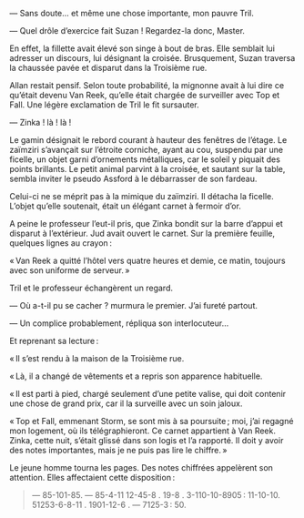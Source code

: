 — Sans doute… et même une chose importante, mon pauvre Tril.

— Quel drôle d’exercice fait Suzan ! Regardez-la donc, Master.

En effet, la fillette avait élevé son singe à bout de bras. Elle semblait lui
adresser un discours, lui désignant la croisée. Brusquement, Suzan traversa
la chaussée pavée et disparut dans la Troisième rue.

Allan restait pensif. Selon toute probabilité, la mignonne avait à lui dire ce qu’était devenu Van Reek, qu’elle était chargée de surveiller avec Top et
Fall. Une légère exclamation de Tril le fit sursauter.

— Zinka ! là ! là !

Le gamin désignait le rebord courant à hauteur des fenêtres de l’étage. Le zaïmziri s’avançait sur l’étroite corniche, ayant au cou, suspendu par une
ficelle, un objet garni d’ornements métalliques, car le soleil y piquait des
points brillants. Le petit animal parvint à la croisée, et sautant sur la table, sembla inviter le pseudo Assford à le débarrasser de son fardeau.

Celui-ci ne se méprit pas à la mimique du zaïmziri. Il détacha la ficelle. L’objet qu’elle soutenait, était un élégant carnet à fermoir d’or.

A peine le professeur l’eut-il pris, que Zinka bondit sur la barre d’appui
et disparut à l’extérieur. Jud avait ouvert le carnet. Sur la première feuille, quelques lignes au crayon :

« Van Reek a quitté l’hôtel vers quatre heures et demie, ce matin, toujours
avec son uniforme de serveur. »

Tril et le professeur échangèrent un regard.

— Où a-t-il pu se cacher ? murmura le premier. J’ai fureté partout.

— Un complice probablement, répliqua son interlocuteur…

Et reprenant sa lecture :

« Il s’est rendu à la maison de la Troisième rue.

« Là, il a changé de vêtements et a repris son apparence habituelle.

« Il est parti à pied, chargé seulement d’une petite valise, qui doit contenir une chose de grand prix, car il la surveille avec un soin jaloux.

« Top et Fall, emmenant Storm, se sont mis à sa poursuite ; moi, j’ai
regagné mon logement, où ils télégraphieront. Ce carnet appartient à Van Reek. Zinka, cette nuit, s’était glissé dans son logis et l’a rapporté. Il doit y avoir des notes importantes, mais je ne puis pas lire le chiffre. »

Le jeune homme tourna les pages. Des notes chiffrées appelèrent son
attention. Elles affectaient cette disposition :

> — 85-101-85. — 85-4-11 12-45-8 . 19-8 . 3-110-10-8905 : 11-10-10.
  51253-6-8-11 . 1901-12-6 . — 7125-3 : 50.
